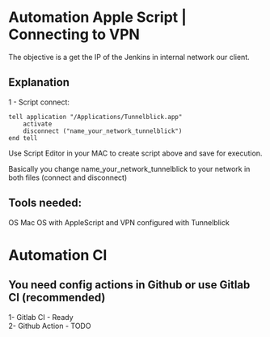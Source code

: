 # Automation Apple Script  | Connecting to VPN

The objective is a get the IP of the Jenkins in internal network our client.

## Explanation

1 - Script connect:  

```
tell application "/Applications/Tunnelblick.app"  
	activate  
	disconnect ("name_your_network_tunnelblick")  
end tell
```

Use Script Editor in your MAC to create script above and save for execution.

Basically you change name_your_network_tunnelblick to your network in both files (connect and disconnect)  

## Tools needed:

OS Mac OS with AppleScript and VPN configured with Tunnelblick

# Automation CI

## You need config actions in Github or use Gitlab CI (recommended)

1- Gitlab CI - Ready  
2- Github Action - TODO
